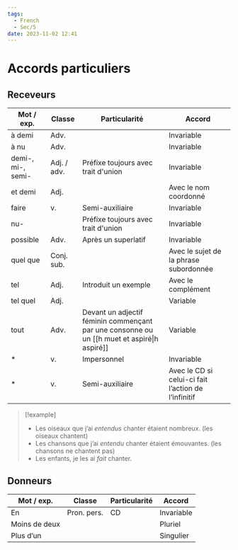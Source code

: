 ```yaml
---
tags:
  - French
  - Sec/5
date: 2023-11-02 12:41
---
```


# Accords particuliers

## Receveurs

| Mot / exp.        | Classe      | Particularité                                                                               | Accord                                              |
| ----------------- | ----------- | ------------------------------------------------------------------------------------------- | --------------------------------------------------- |
| à demi            | Adv.        |                                                                                             | Invariable                                          |
| à nu              | Adv.        |                                                                                             | Invariable                                          |
| demi-, mi-, semi- | Adj. / adv. | Préfixe toujours avec trait d'union                                                         | Invariable                                          |
| et demi           | Adj.        |                                                                                             | Avec le nom coordonné                               |
| faire             | v.          | Semi-auxiliaire                                                                             | Invariable                                          |
| nu-               |             | Préfixe toujours avec trait d'union                                                         | Invariable                                          |
| possible          | Adv.        | Après un superlatif                                                                         | Invariable                                          |
| quel que          | Conj. sub.  |                                                                                             | Avec le sujet de la phrase subordonnée              |
| tel               | Adj.        | Introduit un exemple                                                                        | Avec le complément                                  |
| tel quel          | Adj.        |                                                                                             | Variable                                            |
| tout              | Adv.        | Devant un adjectif féminin commençant par une consonne ou un [[h muet et aspiré\|h aspiré]] | Variable                                            |
| *                 | v.          | Impersonnel                                                                                 | Invariable                                          |
| *                 | v.          | Semi-auxiliaire                                                                             | Avec le CD si celui-ci fait l’action de l’infinitif |

> [!example]
> - Les oiseaux que j’ai *entendus* chanter étaient nombreux. (les oiseaux chantent)
> - Les chansons que j’ai *entendu* chanter étaient émouvantes. (les chansons ne chantent pas)
> - Les enfants, je les ai *fait* chanter.

## Donneurs

| Mot / exp.    | Classe      | Particularité | Accord     |
| ------------- | ----------- | ------------- | ---------- |
| En            | Pron. pers. | CD            | Invariable |
| Moins de deux |             |               | Pluriel    |
| Plus d’un     |             |               | Singulier  |